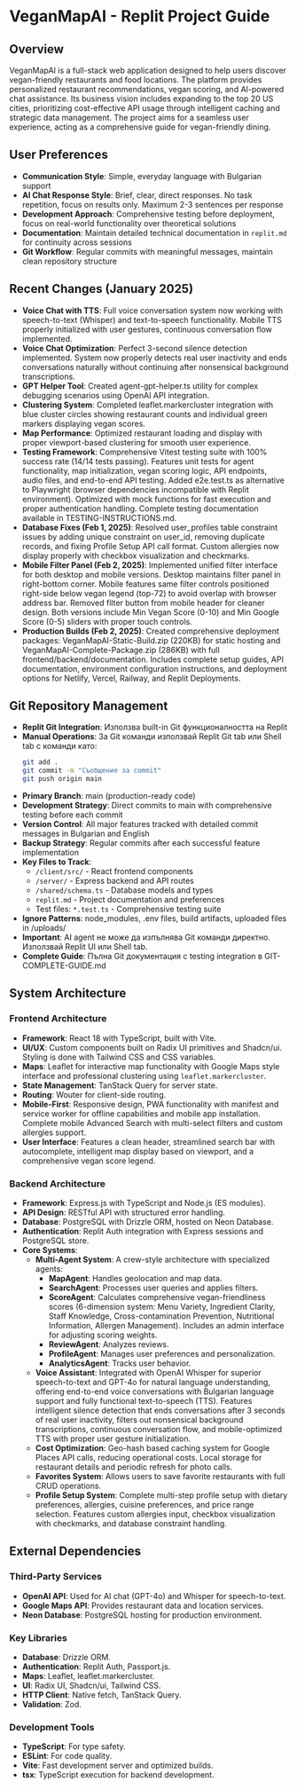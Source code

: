 # VeganMapAI - Replit Project Guide

## Overview
VeganMapAI is a full-stack web application designed to help users discover vegan-friendly restaurants and food locations. The platform provides personalized restaurant recommendations, vegan scoring, and AI-powered chat assistance. Its business vision includes expanding to the top 20 US cities, prioritizing cost-effective API usage through intelligent caching and strategic data management. The project aims for a seamless user experience, acting as a comprehensive guide for vegan-friendly dining.

## User Preferences
- **Communication Style**: Simple, everyday language with Bulgarian support
- **AI Chat Response Style**: Brief, clear, direct responses. No task repetition, focus on results only. Maximum 2-3 sentences per response
- **Development Approach**: Comprehensive testing before deployment, focus on real-world functionality over theoretical solutions
- **Documentation**: Maintain detailed technical documentation in `replit.md` for continuity across sessions
- **Git Workflow**: Regular commits with meaningful messages, maintain clean repository structure

## Recent Changes (January 2025)
- **Voice Chat with TTS**: Full voice conversation system now working with speech-to-text (Whisper) and text-to-speech functionality. Mobile TTS properly initialized with user gestures, continuous conversation flow implemented.
- **Voice Chat Optimization**: Perfect 3-second silence detection implemented. System now properly detects real user inactivity and ends conversations naturally without continuing after nonsensical background transcriptions.
- **GPT Helper Tool**: Created agent-gpt-helper.ts utility for complex debugging scenarios using OpenAI API integration.
- **Clustering System**: Completed leaflet.markercluster integration with blue cluster circles showing restaurant counts and individual green markers displaying vegan scores.
- **Map Performance**: Optimized restaurant loading and display with proper viewport-based clustering for smooth user experience.
- **Testing Framework**: Comprehensive Vitest testing suite with 100% success rate (14/14 tests passing). Features unit tests for agent functionality, map initialization, vegan scoring logic, API endpoints, audio files, and end-to-end API testing. Added e2e.test.ts as alternative to Playwright (browser dependencies incompatible with Replit environment). Optimized with mock functions for fast execution and proper authentication handling. Complete testing documentation available in TESTING-INSTRUCTIONS.md.
- **Database Fixes (Feb 1, 2025)**: Resolved user_profiles table constraint issues by adding unique constraint on user_id, removing duplicate records, and fixing Profile Setup API call format. Custom allergies now display properly with checkbox visualization and checkmarks.
- **Mobile Filter Panel (Feb 2, 2025)**: Implemented unified filter interface for both desktop and mobile versions. Desktop maintains filter panel in right-bottom corner. Mobile features same filter controls positioned right-side below vegan legend (top-72) to avoid overlap with browser address bar. Removed filter button from mobile header for cleaner design. Both versions include Min Vegan Score (0-10) and Min Google Score (0-5) sliders with proper touch controls.
- **Production Builds (Feb 2, 2025)**: Created comprehensive deployment packages: VeganMapAI-Static-Build.zip (220KB) for static hosting and VeganMapAI-Complete-Package.zip (286KB) with full frontend/backend/documentation. Includes complete setup guides, API documentation, environment configuration instructions, and deployment options for Netlify, Vercel, Railway, and Replit Deployments.

## Git Repository Management
- **Replit Git Integration**: Използва built-in Git функционалността на Replit
- **Manual Operations**: За Git команди използвай Replit Git tab или Shell tab с команди като:
  ```bash
  git add .
  git commit -m "Съобщение за commit"
  git push origin main
  ```
- **Primary Branch**: main (production-ready code)
- **Development Strategy**: Direct commits to main with comprehensive testing before each commit
- **Version Control**: All major features tracked with detailed commit messages in Bulgarian and English
- **Backup Strategy**: Regular commits after each successful feature implementation
- **Key Files to Track**: 
  - `/client/src/` - React frontend components
  - `/server/` - Express backend and API routes
  - `/shared/schema.ts` - Database models and types
  - `replit.md` - Project documentation and preferences
  - Test files: `*.test.ts` - Comprehensive testing suite
- **Ignore Patterns**: node_modules, .env files, build artifacts, uploaded files in /uploads/
- **Important**: AI agent не може да изпълнява Git команди директно. Използвай Replit UI или Shell tab.
- **Complete Guide**: Пълна Git документация с testing integration в GIT-COMPLETE-GUIDE.md

## System Architecture

### Frontend Architecture
- **Framework**: React 18 with TypeScript, built with Vite.
- **UI/UX**: Custom components built on Radix UI primitives and Shadcn/ui. Styling is done with Tailwind CSS and CSS variables.
- **Maps**: Leaflet for interactive map functionality with Google Maps style interface and professional clustering using `leaflet.markercluster`.
- **State Management**: TanStack Query for server state.
- **Routing**: Wouter for client-side routing.
- **Mobile-First**: Responsive design, PWA functionality with manifest and service worker for offline capabilities and mobile app installation. Complete mobile Advanced Search with multi-select filters and custom allergies support.
- **User Interface**: Features a clean header, streamlined search bar with autocomplete, intelligent map display based on viewport, and a comprehensive vegan score legend.

### Backend Architecture
- **Framework**: Express.js with TypeScript and Node.js (ES modules).
- **API Design**: RESTful API with structured error handling.
- **Database**: PostgreSQL with Drizzle ORM, hosted on Neon Database.
- **Authentication**: Replit Auth integration with Express sessions and PostgreSQL store.
- **Core Systems**:
    - **Multi-Agent System**: A crew-style architecture with specialized agents:
        - **MapAgent**: Handles geolocation and map data.
        - **SearchAgent**: Processes user queries and applies filters.
        - **ScoreAgent**: Calculates comprehensive vegan-friendliness scores (6-dimension system: Menu Variety, Ingredient Clarity, Staff Knowledge, Cross-contamination Prevention, Nutritional Information, Allergen Management). Includes an admin interface for adjusting scoring weights.
        - **ReviewAgent**: Analyzes reviews.
        - **ProfileAgent**: Manages user preferences and personalization.
        - **AnalyticsAgent**: Tracks user behavior.
    - **Voice Assistant**: Integrated with OpenAI Whisper for superior speech-to-text and GPT-4o for natural language understanding, offering end-to-end voice conversations with Bulgarian language support and fully functional text-to-speech (TTS). Features intelligent silence detection that ends conversations after 3 seconds of real user inactivity, filters out nonsensical background transcriptions, continuous conversation flow, and mobile-optimized TTS with proper user gesture initialization.
    - **Cost Optimization**: Geo-hash based caching system for Google Places API calls, reducing operational costs. Local storage for restaurant details and periodic refresh for photo calls.
    - **Favorites System**: Allows users to save favorite restaurants with full CRUD operations.
    - **Profile Setup System**: Complete multi-step profile setup with dietary preferences, allergies, cuisine preferences, and price range selection. Features custom allergies input, checkbox visualization with checkmarks, and database constraint handling.

## External Dependencies

### Third-Party Services
- **OpenAI API**: Used for AI chat (GPT-4o) and Whisper for speech-to-text.
- **Google Maps API**: Provides restaurant data and location services.
- **Neon Database**: PostgreSQL hosting for production environment.

### Key Libraries
- **Database**: Drizzle ORM.
- **Authentication**: Replit Auth, Passport.js.
- **Maps**: Leaflet, leaflet.markercluster.
- **UI**: Radix UI, Shadcn/ui, Tailwind CSS.
- **HTTP Client**: Native fetch, TanStack Query.
- **Validation**: Zod.

### Development Tools
- **TypeScript**: For type safety.
- **ESLint**: For code quality.
- **Vite**: Fast development server and optimized builds.
- **tsx**: TypeScript execution for backend development.